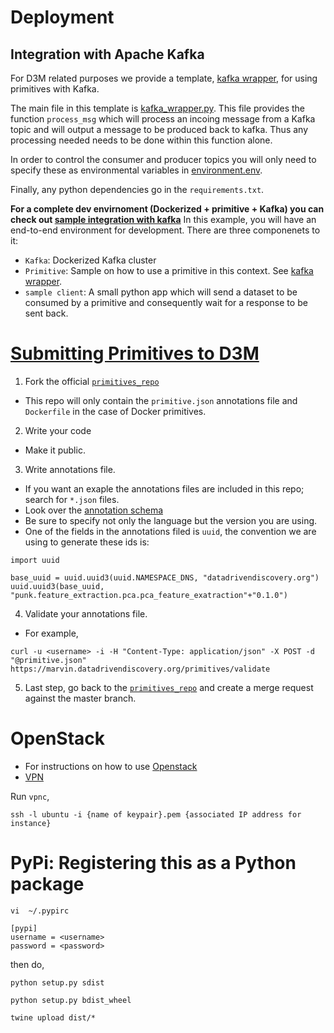 # Deployment
## Integration with Apache Kafka
For D3M related purposes we provide a template, [kafka wrapper](https://github.com/NewKnowledge/punk/tree/master/d3m/kafka_wrapper), for using primitives with Kafka.

The main file in this template is [kafka_wrapper.py](https://github.com/NewKnowledge/punk/blob/master/d3m/kafka_wrapper/kafka_wrapper.py#L6).
This file provides the function `process_msg` which will process an incoing
message from a Kafka topic and will output a message to be produced back to
kafka.
Thus any processing needed needs to be done within this function alone.

In order to control the consumer and producer topics you will only need to
specify these as environmental variables in [environment.env](https://github.com/NewKnowledge/punk/blob/master/d3m/kafka_wrapper/environment.env).

Finally, any python dependencies go in the `requirements.txt`.


**For a complete dev envirnoment (Dockerized + primitive + Kafka) you can check  out [sample integration with kafka](https://github.com/NewKnowledge/punk/tree/master/d3m/sample_primitive_delivering_to_kafka)** In this example, you will have an end-to-end environment for development. There are three componenets to it:
* `Kafka`: Dockerized Kafka cluster
* `Primitive`: Sample on how to use a primitive in this context. See [kafka wrapper](https://github.com/NewKnowledge/punk/tree/master/d3m/kafka_wrapper).
* `sample client`: A small python app which will send a dataset to be consumed
  by a primitive and consequently wait for a response to be sent back.  


# [Submitting Primitives to D3M](https://datadrivendiscovery.org/wiki/display/gov/Primitive+Submission+Process)

1. Fork the official [`primitives_repo`](https://gitlab.datadrivendiscovery.org/jpl/primitives_repo)
 * This repo will only contain the `primitive.json` annotations file and `Dockerfile` in the case of Docker primitives.

2. Write your code
 * Make it public.

3. Write annotations file.
 * If you want an exaple the annotations files are included in this repo;
   search for `*.json` files.
 * Look over the [annotation schema](https://datadrivendiscovery.org/wiki/display/gov/Primitives+Annotation+Schema)
 * Be sure to specify not only the language but the version you are using.
 * One of the fields in the annotations filed is `uuid`, the convention we are
    using to generate these ids is:
```
import uuid

base_uuid = uuid.uuid3(uuid.NAMESPACE_DNS, "datadrivendiscovery.org")
uuid.uuid3(base_uuid, "punk.feature_extraction.pca.pca_feature_exatraction"+"0.1.0")
```

4. Validate your annotations file.
 * For example,
```
curl -u <username> -i -H "Content-Type: application/json" -X POST -d "@primitive.json" https://marvin.datadrivendiscovery.org/primitives/validate
```
5. Last step, go back to the [`primitives_repo`](https://gitlab.datadrivendiscovery.org/jpl/primitives_repo) and create a merge request against the master branch.



# OpenStack
* For instructions on how to use [Openstack](https://datadrivendiscovery.org/wiki/display/gov/OpenStack+Guide)
 * [VPN](https://datadrivendiscovery.org/wiki/display/gov/Connect+to+VPN)

Run `vpnc`,
```
ssh -l ubuntu -i {name of keypair}.pem {associated IP address for instance}
```



# PyPi: Registering this as a Python package
`vi  ~/.pypirc`
```
[pypi]
username = <username>
password = <password>

```

then do,
```
python setup.py sdist

python setup.py bdist_wheel

twine upload dist/*

```
